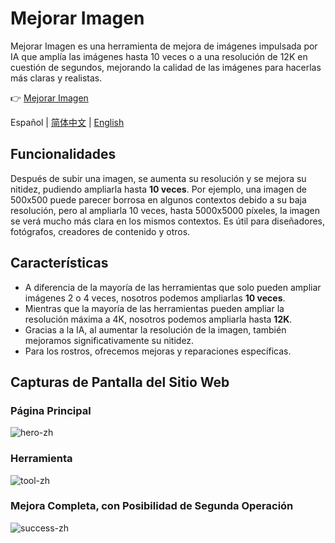 # Mejorar Imagen
Mejorar Imagen es una herramienta de mejora de imágenes impulsada por IA que amplía las imágenes hasta 10 veces o a una resolución de 12K en cuestión de segundos, mejorando la calidad de las imágenes para hacerlas más claras y realistas.

👉 [Mejorar Imagen](https://mejorarimagen.org/)

Español | [简体中文](https://github.com/MuYiBo/Mejorar_Imagen/blob/main/README.zh-CN.md) | [English](https://github.com/MuYiBo/Mejorar_Imagen/blob/main/README.en-US.md)

## Funcionalidades
Después de subir una imagen, se aumenta su resolución y se mejora su nitidez, pudiendo ampliarla hasta **10 veces**. Por ejemplo, una imagen de 500x500 puede parecer borrosa en algunos contextos debido a su baja resolución, pero al ampliarla 10 veces, hasta 5000x5000 píxeles, la imagen se verá mucho más clara en los mismos contextos. Es útil para diseñadores, fotógrafos, creadores de contenido y otros.

## Características
- A diferencia de la mayoría de las herramientas que solo pueden ampliar imágenes 2 o 4 veces, nosotros podemos ampliarlas **10 veces**.
- Mientras que la mayoría de las herramientas pueden ampliar la resolución máxima a 4K, nosotros podemos ampliarla hasta **12K**.
- Gracias a la IA, al aumentar la resolución de la imagen, también mejoramos significativamente su nitidez.
- Para los rostros, ofrecemos mejoras y reparaciones específicas.

## Capturas de Pantalla del Sitio Web
### Página Principal
![hero-zh](https://github.com/user-attachments/assets/642ec577-01f2-417c-b148-2c46d9c77c60)

### Herramienta
![tool-zh](https://github.com/user-attachments/assets/d486b9fb-82e4-4cf6-9c41-ad9bdf03b0db)

### Mejora Completa, con Posibilidad de Segunda Operación
![success-zh](https://github.com/user-attachments/assets/6cd99648-9044-4bae-b17f-8a520a177e94)
